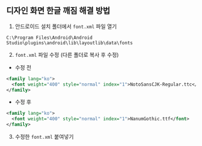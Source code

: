 ## 디자인 화면 한글 깨짐 해결 방법
1. 안드로이드 설치 폴더에서 `font.xml` 파일 열기
```
C:\Program Files\Android\Android Studio\plugins\android\lib\layoutlib\data\fonts
```

2. `font.xml` 파일 수정 (다른 폴더로 복사 후 수정)

* 수정 전
```xml
<family lang="ko">
  <font weight="400" style="normal" index="1">NotoSansCJK-Regular.ttc</font>
</family>
```

* 수정 후
```xml
<family lang="ko">
  <font weight="400" style="normal" index="1">NanumGothic.ttf</font>
</family>
```

3. 수정한 `font.xml` 붙여넣기
